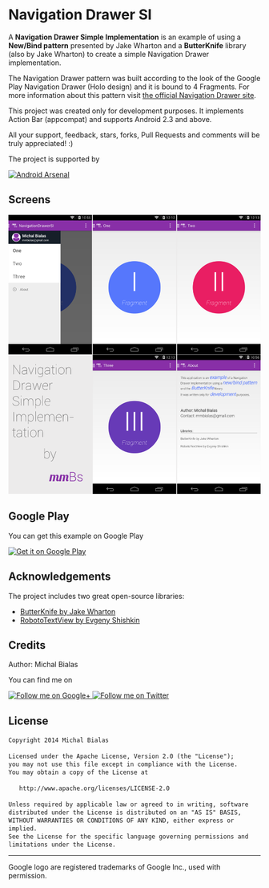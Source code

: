 Navigation Drawer SI
==================

A **Navigation Drawer Simple Implementation** is an example of using a **New/Bind pattern** presented by Jake Wharton and a **ButterKnife** library (also by Jake Wharton) to create a simple Navigation Drawer implementation.

The Navigation Drawer pattern was built according to the look of the Google Play Navigation Drawer (Holo design) and it is bound to 4 Fragments. For more information about this pattern visit [the official Navigation Drawer site](http://developer.android.com/design/patterns/navigation-drawer.html).

This project was created only for development purposes. It implements Action Bar (appcompat) and supports Android 2.3 and above.

All your support, feedback, stars, forks, Pull Requests and comments will be truly appreciated! :)

The project is supported by

[![Android Arsenal](https://img.shields.io/badge/Android%20Arsenal-NavigationDrawerSI-blue.svg?style=flat)](https://android-arsenal.com/details/3/748)

Screens
-------
![Screen](/images/screens.png)


Google Play
-------

You can get this example on Google Play 

[![Get it on Google Play](http://developer.android.com/images/brand/en_generic_rgb_wo_60.png)](https://play.google.com/store/apps/details?id=iJudo)

Acknowledgements
-------

The project includes two great open-source libraries:

* [ButterKnife by Jake Wharton](http://jakewharton.github.io/butterknife/)
* [RobotoTextView by Evgeny Shishkin](https://github.com/johnkil/Android-RobotoTextView)


Credits
-------
Author: Michal Bialas

You can find me on

<a href="https://plus.google.com/u/0/111871061538679318016/" target="_blank">
  <img alt="Follow me on Google+"
       src="https://github.com/mmBs/NavigationDrawerSI/blob/master/images/gplus.png" />
</a>
<a href="https://twitter.com/br" target="_blank">
  <img alt="Follow me on Twitter"
       src="https://github.com/mmBs/NavigationDrawerSI/blob/master/images/twitter.png" />
</a>

License
-------

    Copyright 2014 Michal Bialas

    Licensed under the Apache License, Version 2.0 (the "License");
    you may not use this file except in compliance with the License.
    You may obtain a copy of the License at

       http://www.apache.org/licenses/LICENSE-2.0

    Unless required by applicable law or agreed to in writing, software
    distributed under the License is distributed on an "AS IS" BASIS,
    WITHOUT WARRANTIES OR CONDITIONS OF ANY KIND, either express or implied.
    See the License for the specific language governing permissions and
    limitations under the License.


---


Google logo are registered trademarks of Google Inc., used with permission.

